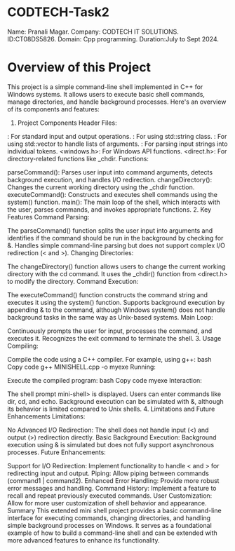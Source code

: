 # CODTECH-Task2
Name: Pranali Magar. 
Company: CODTECH IT SOLUTIONS.
ID:CT08DS5826.
Domain: Cpp programming.
Duration:July to Sept 2024.
# Overview of this Project
This project is a simple command-line shell implemented in C++ for Windows systems. It allows users to execute basic shell commands, manage directories, and handle background processes. Here's an overview of its components and features:

1. Project Components
Header Files:

<iostream>: For standard input and output operations.
<string>: For using std::string class.
<vector>: For using std::vector to handle lists of arguments.
<sstream>: For parsing input strings into individual tokens.
<windows.h>: For Windows API functions.
<direct.h>: For directory-related functions like _chdir.
Functions:

parseCommand(): Parses user input into command arguments, detects background execution, and handles I/O redirection.
changeDirectory(): Changes the current working directory using the _chdir function.
executeCommand(): Constructs and executes shell commands using the system() function.
main(): The main loop of the shell, which interacts with the user, parses commands, and invokes appropriate functions.
2. Key Features
Command Parsing:

The parseCommand() function splits the user input into arguments and identifies if the command should be run in the background by checking for &.
Handles simple command-line parsing but does not support complex I/O redirection (< and >).
Changing Directories:

The changeDirectory() function allows users to change the current working directory with the cd command. It uses the _chdir() function from <direct.h> to modify the directory.
Command Execution:

The executeCommand() function constructs the command string and executes it using the system() function.
Supports background execution by appending & to the command, although Windows system() does not handle background tasks in the same way as Unix-based systems.
Main Loop:

Continuously prompts the user for input, processes the command, and executes it.
Recognizes the exit command to terminate the shell.
3. Usage
Compiling:

Compile the code using a C++ compiler. For example, using g++:
bash
Copy code
g++ MINISHELL.cpp -o myexe
Running:

Execute the compiled program:
bash
Copy code
myexe
Interaction:

The shell prompt mini-shell> is displayed.
Users can enter commands like dir, cd, and echo.
Background execution can be simulated with &, although its behavior is limited compared to Unix shells.
4. Limitations and Future Enhancements
Limitations:

No Advanced I/O Redirection: The shell does not handle input (<) and output (>) redirection directly.
Basic Background Execution: Background execution using & is simulated but does not fully support asynchronous processes.
Future Enhancements:

Support for I/O Redirection: Implement functionality to handle < and > for redirecting input and output.
Piping: Allow piping between commands (command1 | command2).
Enhanced Error Handling: Provide more robust error messages and handling.
Command History: Implement a feature to recall and repeat previously executed commands.
User Customization: Allow for more user customization of shell behavior and appearance.
Summary
This extended mini shell project provides a basic command-line interface for executing commands, changing directories, and handling simple background processes on Windows. It serves as a foundational example of how to build a command-line shell and can be extended with more advanced features to enhance its functionality.
